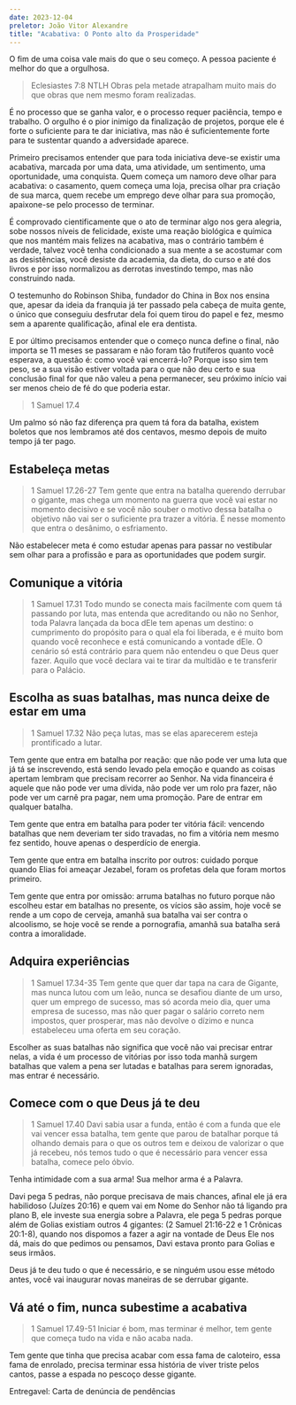 ```yaml
---
date: 2023-12-04
preletor: João Vitor Alexandre
title: "Acabativa: O Ponto alto da Prosperidade"
---
```


O fim de uma coisa vale mais do que o seu começo. A pessoa paciente é melhor do que a orgulhosa.

> Eclesiastes 7:8 NTLH Obras pela metade atrapalham muito mais do que obras que nem mesmo foram realizadas.

É no processo que se ganha valor, e o processo requer paciência, tempo e trabalho. O orgulho é o pior inimigo da finalização de projetos, porque ele é forte o suficiente para te dar iniciativa, mas não é suficientemente forte para te sustentar quando a adversidade aparece.

Primeiro precisamos entender que para toda iniciativa deve-se existir uma acabativa, marcada por uma data, uma atividade, um sentimento, uma oportunidade, uma conquista. Quem começa um namoro deve olhar para acabativa: o casamento, quem começa uma loja, precisa olhar pra criação de sua marca, quem recebe um emprego deve olhar para sua promoção, apaixone-se pelo processo de terminar.

É comprovado cientificamente que o ato de terminar algo nos gera alegria, sobe nossos níveis de felicidade, existe uma reação biológica e química que nos mantém mais felizes na acabativa, mas o contrário também é verdade, talvez você tenha condicionado a sua mente a se acostumar com as desistências, você desiste da academia, da dieta, do curso e até dos livros e por isso normalizou as derrotas investindo tempo, mas não construindo nada.

O testemunho do Robinson Shiba, fundador do China in Box nos ensina que, apesar da ideia da franquia já ter passado pela cabeça de muita gente, o único que conseguiu desfrutar dela foi quem tirou do papel e fez, mesmo sem a aparente qualificação, afinal ele era dentista.

E por último precisamos entender que o começo nunca define o final, não importa se 11 meses se passaram e não foram tão frutíferos quanto você esperava, a questão é: como você vai encerrá-lo? Porque isso sim tem peso, se a sua visão estiver voltada para o que não deu certo e sua conclusão final for que não valeu a pena permanecer, seu próximo início vai ser menos cheio de fé do que poderia estar.

> 1 Samuel 17.4

Um palmo só não faz diferença pra quem tá fora da batalha, existem boletos que nos lembramos até dos centavos, mesmo depois de muito tempo já ter pago.

## Estabeleça metas

> 1 Samuel 17.26-27 Tem gente que entra na batalha querendo derrubar o gigante, mas chega um momento na guerra que você vai estar no momento decisivo e se você não souber o motivo dessa batalha o objetivo não vai ser o suficiente pra trazer a vitória. É nesse momento que entra o desânimo, o esfriamento.

Não estabelecer meta é como estudar apenas para passar no vestibular sem olhar para a profissão e para as oportunidades que podem surgir.

## Comunique a vitória

> 1 Samuel 17.31 Todo mundo se conecta mais facilmente com quem tá passando por luta, mas entenda que acreditando ou não no Senhor, toda Palavra lançada da boca dEle tem apenas um destino: o cumprimento do propósito para o qual ela foi liberada, e é muito bom quando você reconhece e está comunicando a vontade dEle. O cenário só está contrário para quem não entendeu o que Deus quer fazer. Aquilo que você declara vai te tirar da multidão e te transferir para o Palácio.

## Escolha as suas batalhas, mas nunca deixe de estar em uma

> 1 Samuel 17.32 Não peça lutas, mas se elas aparecerem esteja prontificado a lutar.

Tem gente que entra em batalha por reação: que não pode ver uma luta que já tá se inscrevendo, está sendo levado pela emoção e quando as coisas apertam lembram que precisam recorrer ao Senhor. Na vida financeira é aquele que não pode ver uma dívida, não pode ver um rolo pra fazer, não pode ver um carnê pra pagar, nem uma promoção. Pare de entrar em qualquer batalha.

Tem gente que entra em batalha para poder ter vitória fácil: vencendo batalhas que nem deveriam ter sido travadas, no fim a vitória nem mesmo fez sentido, houve apenas o desperdício de energia.

Tem gente que entra em batalha inscrito por outros: cuidado porque quando Elias foi ameaçar Jezabel, foram os profetas dela que foram mortos primeiro.

Tem gente que entra por omissão: arruma batalhas no futuro porque não escolheu estar em batalhas no presente, os vícios são assim, hoje você se rende a um copo de cerveja, amanhã sua batalha vai ser contra o alcoolismo, se hoje você se rende a pornografia, amanhã sua batalha será contra a imoralidade.

## Adquira experiências

> 1 Samuel 17.34-35 Tem gente que quer dar tapa na cara de Gigante, mas nunca lutou com um leão, nunca se desafiou diante de um urso, quer um emprego de sucesso, mas só acorda meio dia, quer uma empresa de sucesso, mas não quer pagar o salário correto nem impostos, quer prosperar, mas não devolve o dízimo e nunca estabeleceu uma oferta em seu coração.

Escolher as suas batalhas não significa que você não vai precisar entrar nelas, a vida é um processo de vitórias por isso toda manhã surgem batalhas que valem a pena ser lutadas e batalhas para serem ignoradas, mas entrar é necessário.

## Comece com o que Deus já te deu

> 1 Samuel 17.40 Davi sabia usar a funda, então é com a funda que ele vai vencer essa batalha, tem gente que parou de batalhar porque tá olhando demais para o que os outros tem e deixou de valorizar o que já recebeu, nós temos tudo o que é necessário para vencer essa batalha, comece pelo óbvio.

Tenha intimidade com a sua arma! Sua melhor arma é a Palavra.

Davi pega 5 pedras, não porque precisava de mais chances, afinal ele já era habilidoso (Juízes 20:16) e quem vai em Nome do Senhor não tá ligando pra plano B, ele investe sua energia sobre a Palavra, ele pega 5 pedras porque além de Golias existiam outros 4 gigantes: (2 Samuel 21:16-22 e 1 Crônicas 20:1-8), quando nos dispomos a fazer a agir na vontade de Deus Ele nos dá, mais do que pedimos ou pensamos, Davi estava pronto para Golias e seus irmãos.

Deus já te deu tudo o que é necessário, e se ninguém usou esse método antes, você vai inaugurar novas maneiras de se derrubar gigante.

## Vá até o fim, nunca subestime a acabativa

> 1 Samuel 17.49-51 Iniciar é bom, mas terminar é melhor, tem gente que começa tudo na vida e não acaba nada.

Tem gente que tinha que precisa acabar com essa fama de caloteiro, essa fama de enrolado, precisa terminar essa história de viver triste pelos cantos, passe a espada no pescoço desse gigante.

Entregavel: Carta de denúncia de pendências